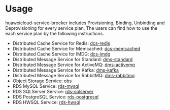 # Usage

huaweicloud-service-brocker includes Provisioning, Binding, Unbinding and Deprovisioning for every service plan,
The users can find how to use the each service plan by the following instructions.

* Distributed Cache Service for Redis: [dcs-redis](https://github.com/huaweicloud/huaweicloud-service-broker/blob/master/docs/usage/dcs-redis.md)
* Distributed Cache Service for Memcached: [dcs-memcached](https://github.com/huaweicloud/huaweicloud-service-broker/blob/master/docs/usage/dcs-memcached.md)
* Distributed Cache Service for IMDG: [dcs-imdg](https://github.com/huaweicloud/huaweicloud-service-broker/blob/master/docs/usage/dcs-imdg.md)
* Distributed Message Service for Standard: [dms-standard](https://github.com/huaweicloud/huaweicloud-service-broker/blob/master/docs/usage/dms-standard.md)
* Distributed Message Service for ActiveMQ: [dms-activemq](https://github.com/huaweicloud/huaweicloud-service-broker/blob/master/docs/usage/dms-activemq.md)
* Distributed Message Service for Kafka: [dms-kafka](https://github.com/huaweicloud/huaweicloud-service-broker/blob/master/docs/usage/dms-kafka.md)
* Distributed Message Service for RabbitMQ: [dms-rabbitmq](https://github.com/huaweicloud/huaweicloud-service-broker/blob/master/docs/usage/dms-rabbitmq.md)
* Object Storage Service: [obs](https://github.com/huaweicloud/huaweicloud-service-broker/blob/master/docs/usage/obs.md)
* RDS MySQL Service: [rds-mysql](https://github.com/huaweicloud/huaweicloud-service-broker/blob/master/docs/usage/rds-mysql.md)
* RDS SQLServer Service: [rds-sqlserver](https://github.com/huaweicloud/huaweicloud-service-broker/blob/master/docs/usage/rds-sqlserver.md)
* RDS PostgreSQL Service: [rds-postgresql](https://github.com/huaweicloud/huaweicloud-service-broker/blob/master/docs/usage/rds-postgresql.md)
* RDS HWSQL Service: [rds-hwsql](https://github.com/huaweicloud/huaweicloud-service-broker/blob/master/docs/usage/rds-hwsql.md)

